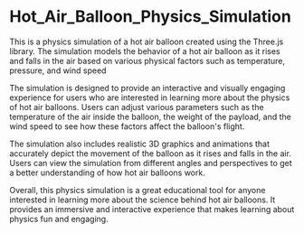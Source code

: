 # Hot_Air_Balloon_Physics_Simulation
This is a physics simulation of a hot air balloon created using the Three.js library. The simulation models the behavior of a hot air balloon as it rises and falls in the air based on various physical factors such as temperature, pressure, and wind speed

The simulation is designed to provide an interactive and visually engaging experience for users who are interested in learning more about the physics of hot air balloons. Users can adjust various parameters such as the temperature of the air inside the balloon, the weight of the payload, and the wind speed to see how these factors affect the balloon's flight.

The simulation also includes realistic 3D graphics and animations that accurately depict the movement of the balloon as it rises and falls in the air. Users can view the simulation from different angles and perspectives to get a better understanding of how hot air balloons work.

Overall, this physics simulation is a great educational tool for anyone interested in learning more about the science behind hot air balloons. It provides an immersive and interactive experience that makes learning about physics fun and engaging.
